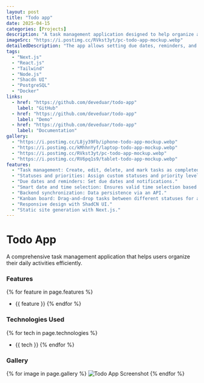 ```yaml
---
layout: post
title: "Todo app"
date: 2025-04-15
categories: [Projects]
description: "A task management application designed to help organize and prioritize activities efficiently."
imageSrc: "https://i.postimg.cc/RVkst3yt/pc-todo-app-mockup.webp"
detailedDescription: "The app allows setting due dates, reminders, and managing task statuses. Now, it also includes a Kanban board with drag-and-drop functionality, allowing tasks to be easily moved between different statuses for better organization."
tags:
  - "Next.js"
  - "React.js"
  - "Tailwind"
  - "Node.js"
  - "Shacdn UI"
  - "PostgreSQL"
  - "Docker"
links:
  - href: "https://github.com/deveduar/todo-app"
    label: "GitHub"
  - href: "https://github.com/deveduar/todo-app"
    label: "Demo"
  - href: "https://github.com/deveduar/todo-app"
    label: "Documentation"
gallery:
  - "https://i.postimg.cc/L8jy39Fb/iphone-todo-app-mockup.webp"
  - "https://i.postimg.cc/kMhhnYyf/laptop-todo-app-mockup.webp"
  - "https://i.postimg.cc/RVkst3yt/pc-todo-app-mockup.webp"
  - "https://i.postimg.cc/RV6pq1s9/tablet-todo-app-mockup.webp"
features:
  - "Task management: Create, edit, delete, and mark tasks as completed."
  - "Statuses and priorities: Assign custom statuses and priority levels."
  - "Due dates and reminders: Set due dates and notifications."
  - "Smart date and time selection: Ensures valid time selection based on the chosen date."
  - "Backend synchronization: Data persistence via an API."
  - "Kanban board: Drag-and-drop tasks between different statuses for a visual workflow."
  - "Responsive design with ShadCN UI."
  - "Static site generation with Next.js."
---
```


# Todo App

A comprehensive task management application that helps users organize their daily activities efficiently.

### Features

{% for feature in page.features %}
- {{ feature }}
{% endfor %}

### Technologies Used

{% for tech in page.technologies %}
- {{ tech }}
{% endfor %}

### Gallery

<div class="project-gallery">
  {% for image in page.gallery %}
  <img src="{{ image }}" alt="Todo App Screenshot">
  {% endfor %}
</div>